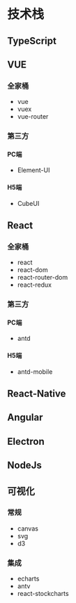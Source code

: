 # 技术栈

## TypeScript

## VUE
### 全家桶
* vue
* vuex
* vue-router

### 第三方

#### PC端
* Element-UI

#### H5端
* CubeUI

## React
### 全家桶
* react
* react-dom
* react-router-dom
* react-redux

### 第三方

#### PC端
* antd

#### H5端
* antd-mobile

## React-Native

## Angular

## Electron

## NodeJs

## 可视化

### 常规
* canvas
* svg
* d3

### 集成
* echarts
* antv
* react-stockcharts
